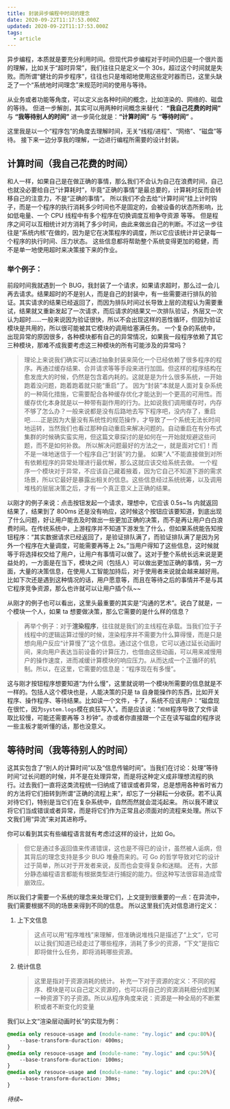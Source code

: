 ```yaml
---
title: 封装异步编程中时间的理念
date: 2020-09-22T11:17:53.000Z
updated: 2020-09-22T11:17:53.000Z
tags:
  - article
---
```


异步编程，本质就是要充分利用时间。但现代异步编程对于时间仍旧是一个很片面的理解，比如关于“超时异常”，我们往往只是定义一个 30s，超过这个时间就是失败。而所谓“健壮的异步程序”，往往也只是堆砌地使用这些定时器而已，这里头缺乏了一个“系统地时间理念”来规范时间的使用与等待。

从业务或者功能等角度，可以定义出各种时间的概念，比如渲染的、网络的、磁盘的等待。
但进一步解剖，其实可以用两种时间概念来替代：
**“我自己花费的时间”** 与 **“我等待别人的时间”**
进一步简化就是：**“计算时间”** 与 **“等待时间”** 。

这里我是以一个“程序包”的角度去理解时间，无关“线程/进程”、“网络”、“磁盘”等待。
接下来一边分享我的理解，一边进行编程所需要的设计封装。

## 计算时间（我自己花费的时间）

和人一样，如果自己是在做正确的事情，那么我们不会认为自己在浪费时间，自己也就没必要给自己“计算耗时”，毕竟“正确的事情”是最总要的，计算耗时反而会转移自己的注意力，不是“正确的事情”。
所以我们不会去给“计算时间”挂上计时钩子，而是一个程序的执行消耗多少时间也不是固定的，会被设备的状态所影响，比如低电量、一个 CPU 线程中有多个程序在切换调度互相争夺资源 等等。
但是程序之间可以互相统计对方消耗了多少时间，由此来做出自己的判断。不过这一步往往是“系统内核”在做的，因为是它在决策程序的调度，所以它应该统计并记录每一个程序的执行时间、压力状态。
这些信息都将帮助整个系统变得更加的稳健，而不是单一地使用超时来决策接下来的作业。

### 举个例子：

前段时间我就遇到一个 BUG，我封装了一个请求，如果请求超时，那么过一会儿再去请求。结果超时的不是别人，而是自己的封装中，有一些需要进行排队的验证。其实请求的结果已经返回了，而因为排队时间过长导致上层的流程认为需要重试，结果就又重新发起了一次请求，而后请求的结果又一次排队验证，外层又一次认为超时……一般来说因为验证很快，所以不会出现这样的恶性循环，但因为验证模块是共用的，所以很可能被其它模块的调用给塞满任务。
一个复杂的系统中，出现异常的原因很多，各种模块都有自己的异常情况，如果我一段程序依赖了其它三种模块，那难不成我要考虑这三种模块的所有可能涉及的异常吗？

> 理论上来说我们确实可以通过抽象封装来简化一个已经依赖了很多程序的程序。再通过缓存结果、合并请求等等手段来进行加固。但这样的程序结构在愈发庞大的时候，仍然是包含着内耗的。这就是是为什么很多系统，一开始跑着没问题，跑着跑着就只能“重启”了。
> 因为“封装”本就是人面对复杂系统的一种简化措施，它需要配合各种缓存优化才能达到一个更高的可用性。而缓存优化本身就是以一种带有副作用的行为。比如说我们调用缓存时，内存不够了怎么办？一般来说都是没有后路地去写下程序吧，没内存了，重启吧……正是因为大量没有系统性的规范操作，才导致了一个系统无法长时间地运转，当然我们也看过那种自动重启来解决问题的。自动重启在有分布式集群的时候确实蛮实用，但这篇文章探讨的是如何在一开始就规避这些问题，而不是如何补救。
> 所以解决问题最好的方法之一，就是面对它们！而不是一味地迷信于一个程序自己“封装”的力量。
> 如果“人”不能直接做到对所有依赖程序的异常处理进行最优解，那么这就应该交给系统去做。
> 一个程序一个模块对于异常，不应该自己藏着掖着，因为它自己不知道下游的需求场景，所以它最好是暴露出相关的信息。这些信息经过系统统筹，以及调用堆栈的层层决策之后，才有一个真正意义上正确的结果。

以刚才的例子来说：点击按钮发起一个请求，理想中，它应该 0.5s~1s 内就返回结果了，结果到了 800ms 还是没有响应，这时候这个按钮应该要知道，到底出现了什么问题，好让用户能去及时做出一些更加正确的决策，而不是再让用户白白浪费时间。在传统系统中，上游程序并不知道下游发生了什么，但如果系统能告知按钮程序：“其实数据请求已经返回了，是验证排队满了，而验证排队满了是因为另外一个程序在大量调度，可能需要再等上 2s。”当用户得知了这些信息，这时候就等于将选择权交给了用户，让用户有事情可以做了。这对于整个系统长远来说是更益处的，一方面是在当下，模块之间（包括人）可以做出更加正确的事情，另一方面，大量的决策信息，在使用人工智能加持后，对于使用者来说就会越来越好用。比如下次还是遇到这种情况的话，用户愿意等，而且在等待之后的事情并不是与其它程序竞争资源，那么也许就可以让用户插个队~~

从刚才的例子也可以看出，这里头最重要的其实是“沟通的艺术”。说白了就是，一个模块一个人，如果 ta 想要做决策，那么它需要的是什么样的信息？

> 再举个例子：对于**渲染程序**，往往就是我们的主线程在承载。当我们位于子线程中的逻辑运算过慢的时候，渲染程序并不需要为什么算得慢，而是只是想向用户反应“计算慢了”这个信息。通过这个信息，它可以通过延长动画时间，来向用户表达当前设备的计算压力，也借由这些动画，可以用来减慢用户的操作速度，进而减缓计算模块的响应压力。从而达成一个正循环的机制。所以，在这里，它需要的信息是：“程序现在有多慢”。

这与刚才按钮程序想要知道“为什么慢”，这里就说明一个模块所需要的信息就是不一样的。包括人这个模块也是，人能决策的只是 ta 自身能操作的东西，比如开关程序、操作程序、等待结果。比如读一个文件，卡了，系统不应该用户：“磁盘现在很忙，因为`system.logs`模在疯狂写入”。而是应该说：“`视频`程序导致了文件读取比较慢，可能还需要再等 3 秒钟”。亦或者你直接跟一个正在读写磁盘的程序说一些主板才能听懂的话，那也没意义。

## 等待时间（我等待别人的时间）

这其实包含了“别人的计算时间”以及“信息传输时间”。当我们在讨论：处理”等待时间“过长问题的时候，并不是在处理异常，而是将这种定义成非理想流程的执行。过去我们一直将这类流程统一归纳成了错误或者异常，总是想用各种省时省力的方法将它们扭转到所谓“正确的流程上来”，却忘了一分耕耘一分收获。若不认真对待它们，特别是当它们在复杂系统中，自然而然就会混沌起来。
所以我不建议将它们当成错误或者异常，而是将它们作为正常且必须面对的流程来处理。所以下文我们用“异流”来对其进称呼。

你可以看到其实有些编程语言就有考虑过这样的设计，比如 Go。

> 但它是通过多返回值来传递错误，这也是不得已的设计，虽然被人诟病，但其背后的理念支持是多少 BUG 堆叠而来的。可 Go 的哲学导致对它的设计过于简单，所以对于开发者来说，反而也会变得复杂和迷糊。
> 还有，大部分静态编程语言都能有根据类型进行捕捉的能力。但这种写法很容易造成雪崩效应。

所以我们才需要一个系统的理念来处理它们，上文提到很重要的一点：在异流中，我们需要根据不同的场景来得到不同的信息。
所以这里我们先对信息进行定义：

1. 上下文信息
   > 这点可以用“程序堆栈”来理解，但准确说堆栈只是描述了“上文”，它可以让我们知道已经走过了哪些程序，消耗了多少的资源，“下文”是指它即将做什么任务，即将消耗哪些资源。
2. 统计信息
   > 这里是指对于资源消耗的统计。
   > 补充一下对于资源的定义：不同的程序、模块是可以自己定义资源的，也可以将自己的资源消耗细分成到某一种资源下的子资源。所以从程序角度来说：资源是一种全局的不断累积或者不断变化的变量

我们以上文“渲染层动画时长”的实现为例：

```css
@media only resouce-usage and (module-name: "my.logic" and cpu:80%){
    --base-transform-duraction: 400ms;
}
@media only resouce-usage and (module-name: "my.logic" and cpu:50%){
    --base-transform-duraction: 100ms;
}
@media only resouce-usage and (module-name: "my.logic" and cpu:20%){
    --base-transform-duraction: 30ms;
}
```
_待续~_
